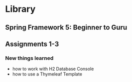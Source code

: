 # Library
## Spring Framework 5: Beginner to Guru
## Assignments 1-3
### New things learned
- how to work with H2 Database Console
- how to use a Thymeleaf Template